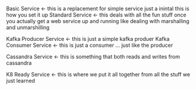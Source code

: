 


Basic Service <- this is a replacement for simple service just a inintal this is how you set it up
Standard Service <- this deals with all the fun stuff once you actually get a web service up and running like dealing with marshalling and unmarshilling

Kafka Producer Service <- this is just a simple kafka produer
Kafka Consumer Service <- this is just a consumer ... just like the producer

Cassandra Service <- this is something that both reads and writes from cassandra

K8 Ready Service <- this is where we put it all together from all the stuff we just learned